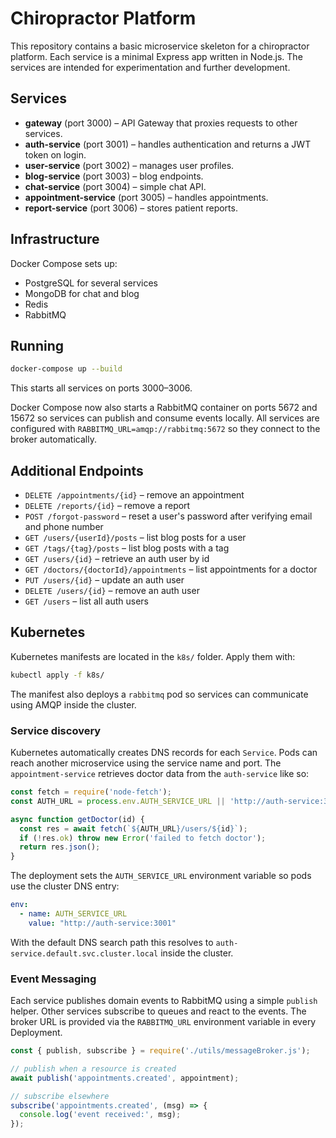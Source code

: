 # Chiropractor Platform

This repository contains a basic microservice skeleton for a chiropractor platform.
Each service is a minimal Express app written in Node.js. The services are intended
for experimentation and further development.

## Services
- **gateway** (port 3000) – API Gateway that proxies requests to other services.
- **auth-service** (port 3001) – handles authentication and returns a JWT token on login.
- **user-service** (port 3002) – manages user profiles.
 - **blog-service** (port 3003) – blog endpoints.
 - **chat-service** (port 3004) – simple chat API.
 - **appointment-service** (port 3005) – handles appointments.
 - **report-service** (port 3006) – stores patient reports.

## Infrastructure
Docker Compose sets up:
- PostgreSQL for several services
- MongoDB for chat and blog
- Redis
- RabbitMQ

## Running
```bash
docker-compose up --build
```
This starts all services on ports 3000–3006.

Docker Compose now also starts a RabbitMQ container on ports 5672 and 15672 so
services can publish and consume events locally.
All services are configured with `RABBITMQ_URL=amqp://rabbitmq:5672` so they
connect to the broker automatically.

## Additional Endpoints

- `DELETE /appointments/{id}` – remove an appointment
- `DELETE /reports/{id}` – remove a report
- `POST /forgot-password` – reset a user's password after verifying email and phone number
- `GET /users/{userId}/posts` – list blog posts for a user
- `GET /tags/{tag}/posts` – list blog posts with a tag
- `GET /users/{id}` – retrieve an auth user by id
- `GET /doctors/{doctorId}/appointments` – list appointments for a doctor
- `PUT /users/{id}` – update an auth user
- `DELETE /users/{id}` – remove an auth user
- `GET /users` – list all auth users

## Kubernetes

Kubernetes manifests are located in the `k8s/` folder. Apply them with:

```bash
kubectl apply -f k8s/
```

The manifest also deploys a `rabbitmq` pod so services can communicate using
AMQP inside the cluster.

### Service discovery

Kubernetes automatically creates DNS records for each `Service`. Pods can
reach another microservice using the service name and port. The
`appointment-service` retrieves doctor data from the `auth-service` like so:

```javascript
const fetch = require('node-fetch');
const AUTH_URL = process.env.AUTH_SERVICE_URL || 'http://auth-service:3001';

async function getDoctor(id) {
  const res = await fetch(`${AUTH_URL}/users/${id}`);
  if (!res.ok) throw new Error('failed to fetch doctor');
  return res.json();
}
```

The deployment sets the `AUTH_SERVICE_URL` environment variable so pods use
the cluster DNS entry:

```yaml
env:
  - name: AUTH_SERVICE_URL
    value: "http://auth-service:3001"
```

With the default DNS search path this resolves to
`auth-service.default.svc.cluster.local` inside the cluster.

### Event Messaging

Each service publishes domain events to RabbitMQ using a simple `publish` helper.
Other services subscribe to queues and react to the events. The broker URL is
provided via the `RABBITMQ_URL` environment variable in every Deployment.

```javascript
const { publish, subscribe } = require('./utils/messageBroker.js');

// publish when a resource is created
await publish('appointments.created', appointment);

// subscribe elsewhere
subscribe('appointments.created', (msg) => {
  console.log('event received:', msg);
});
```
